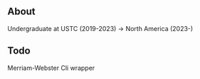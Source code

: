 ## About

Undergraduate at USTC (2019-2023) -> North America (2023-)

## Todo

Merriam-Webster Cli wrapper

